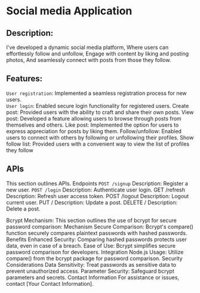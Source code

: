 # Social media Application

## Description:
I've developed a dynamic social media platform,
Where users can effortlessly follow and unfollow,
Engage with content by liking and posting photos,
And seamlessly connect with posts from those they follow.

## Features:
 `User registration`: Implemented a seamless registration process for new users.\
 `User login`: Enabled secure login functionality for registered users.
Create post: Provided users with the ability to craft and share their own posts.
View post: Developed a feature allowing users to browse through posts from themselves and others.
Like post: Implemented the option for users to express appreciation for posts by liking them.
Follow/unfollow: Enabled users to connect with others by following or unfollowing their profiles.
Show follow list: Provided users with a convenient way to view the list of profiles they follow

## APIs
This section outlines APIs.
Endpoints
`POST /signup`
Description: Register a new user.
`POST /login`
Description: Authenticate user login.
GET /refresh
Description: Refresh user access token.
POST /logout
Description: Logout current user. 
PUT /
Description: Update a post.
DELETE /
Description: Delete a post.

Bcrypt Mechanism:
This section outlines the use of bcrypt for secure password comparison:
Mechanism
Secure Comparison: Bcrypt's compare() function securely compares plaintext passwords with hashed passwords.
Benefits
Enhanced Security: Comparing hashed passwords protects user data, even in case of a breach.
Ease of Use: Bcrypt simplifies secure password comparison for developers.
Integration
Node.js Usage: Utilize compare() from the bcrypt package for password comparison.
Security Considerations
Data Sensitivity: Treat passwords as sensitive data to prevent unauthorized access.
Parameter Security: Safeguard bcrypt parameters and secrets.
Contact Information
For assistance or issues, contact [Your Contact Information].



